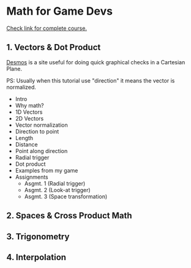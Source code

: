 # Math for Game Devs

[Check link for complete course.](https://www.youtube.com/watch?v=MOYiVLEnhrw&list=PLImQaTpSAdsD88wprTConznD1OY1EfK_V)

## 1. Vectors & Dot Product

[Desmos](http://www.desmos.com/calculator) is a site useful for doing quick
graphical checks in a Cartesian Plane.

PS: Usually when this tutorial use "direction" it means the vector is normalized.

- Intro
- Why math?
- 1D Vectors
- 2D Vectors
- Vector normalization
- Direction to point
- Length
- Distance
- Point along direction
- Radial trigger
- Dot product
- Examples from my game
- Assignments
  - Asgmt. 1 (Radial trigger)
  - Asgmt. 2 (Look-at trigger)
  - Asgmt. 3 (Space transformation)

## 2. Spaces & Cross Product Math

## 3. Trigonometry

## 4. Interpolation
